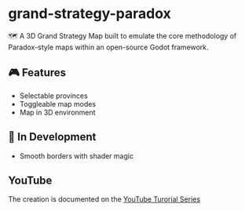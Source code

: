 # grand-strategy-paradox
🗺️ A 3D Grand Strategy Map built to emulate the core methodology of Paradox-style maps within an open-source Godot framework.

## 🎮 Features
- Selectable provinces
- Toggleable map modes
- Map in 3D environment

## 🧪 In Development
- Smooth borders with shader magic

## YouTube 
The creation is documented on the [YouTube Turorial Series](https://studio.youtube.com/playlist/PLz7HHPGLr7NLGJOin49X8VKNHoMHNfaKd/edit)
